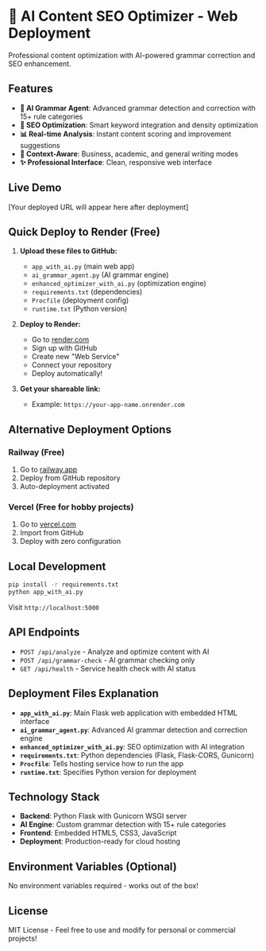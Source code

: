 # 🤖 AI Content SEO Optimizer - Web Deployment

Professional content optimization with AI-powered grammar correction and SEO enhancement.

## Features

- **🧠 AI Grammar Agent**: Advanced grammar detection and correction with 15+ rule categories
- **🎯 SEO Optimization**: Smart keyword integration and density optimization  
- **📊 Real-time Analysis**: Instant content scoring and improvement suggestions
- **🔧 Context-Aware**: Business, academic, and general writing modes
- **✨ Professional Interface**: Clean, responsive web interface

## Live Demo

[Your deployed URL will appear here after deployment]

## Quick Deploy to Render (Free)

1. **Upload these files to GitHub:**
   - `app_with_ai.py` (main web app)
   - `ai_grammar_agent.py` (AI grammar engine)
   - `enhanced_optimizer_with_ai.py` (optimization engine)
   - `requirements.txt` (dependencies)
   - `Procfile` (deployment config)
   - `runtime.txt` (Python version)

2. **Deploy to Render:**
   - Go to [render.com](https://render.com)
   - Sign up with GitHub
   - Create new "Web Service"
   - Connect your repository
   - Deploy automatically!

3. **Get your shareable link:**
   - Example: `https://your-app-name.onrender.com`

## Alternative Deployment Options

### Railway (Free)
1. Go to [railway.app](https://railway.app)
2. Deploy from GitHub repository
3. Auto-deployment activated

### Vercel (Free for hobby projects)
1. Go to [vercel.com](https://vercel.com)
2. Import from GitHub
3. Deploy with zero configuration

## Local Development

```bash
pip install -r requirements.txt
python app_with_ai.py
```

Visit `http://localhost:5000`

## API Endpoints

- `POST /api/analyze` - Analyze and optimize content with AI
- `POST /api/grammar-check` - AI grammar checking only
- `GET /api/health` - Service health check with AI status

## Deployment Files Explanation

- **`app_with_ai.py`**: Main Flask web application with embedded HTML interface
- **`ai_grammar_agent.py`**: Advanced AI grammar detection and correction engine  
- **`enhanced_optimizer_with_ai.py`**: SEO optimization with AI integration
- **`requirements.txt`**: Python dependencies (Flask, Flask-CORS, Gunicorn)
- **`Procfile`**: Tells hosting service how to run the app
- **`runtime.txt`**: Specifies Python version for deployment

## Technology Stack

- **Backend**: Python Flask with Gunicorn WSGI server
- **AI Engine**: Custom grammar detection with 15+ rule categories
- **Frontend**: Embedded HTML5, CSS3, JavaScript
- **Deployment**: Production-ready for cloud hosting

## Environment Variables (Optional)

No environment variables required - works out of the box!

## License

MIT License - Feel free to use and modify for personal or commercial projects!